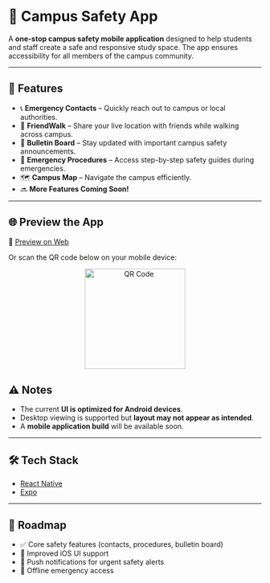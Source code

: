 # 📱 Campus Safety App

A **one-stop campus safety mobile application** designed to help students and staff create a safe and responsive study space. The app ensures accessibility for all members of the campus community.  

---

## 🚨 Features

- 📞 **Emergency Contacts** – Quickly reach out to campus or local authorities.  
- 🧭 **FriendWalk** – Share your live location with friends while walking across campus.  
- 📢 **Bulletin Board** – Stay updated with important campus safety announcements.  
- 📑 **Emergency Procedures** – Access step-by-step safety guides during emergencies.  
- 🗺 **Campus Map** – Navigate the campus efficiently.  
- 🔜 **More Features Coming Soon!**

---

## 🌐 Preview the App

🔗 [Preview on Web](https://campus-safety-app2--8d5wnn6k7d.expo.app/)  

Or scan the QR code below on your mobile device:  

<p align="center">
  <img src="https://github.com/user-attachments/assets/7c4e8af4-2640-48cc-842c-9c8c2b467803" alt="QR Code" width="200"/>
</p>

## ⚠️ Notes

- The current **UI is optimized for Android devices**.  
- Desktop viewing is supported but **layout may not appear as intended**.  
- A **mobile application build** will be available soon.  

---

## 🛠️ Tech Stack

- [React Native](https://reactnative.dev/)  
- [Expo](https://expo.dev/)  

---

## 📌 Roadmap

- ✅ Core safety features (contacts, procedures, bulletin board)  
- 🚧 Improved iOS UI support  
- 🚧 Push notifications for urgent safety alerts  
- 🚧 Offline emergency access  
